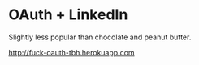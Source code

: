 # OAuth + LinkedIn

Slightly less popular than chocolate and peanut butter.

http://fuck-oauth-tbh.herokuapp.com
